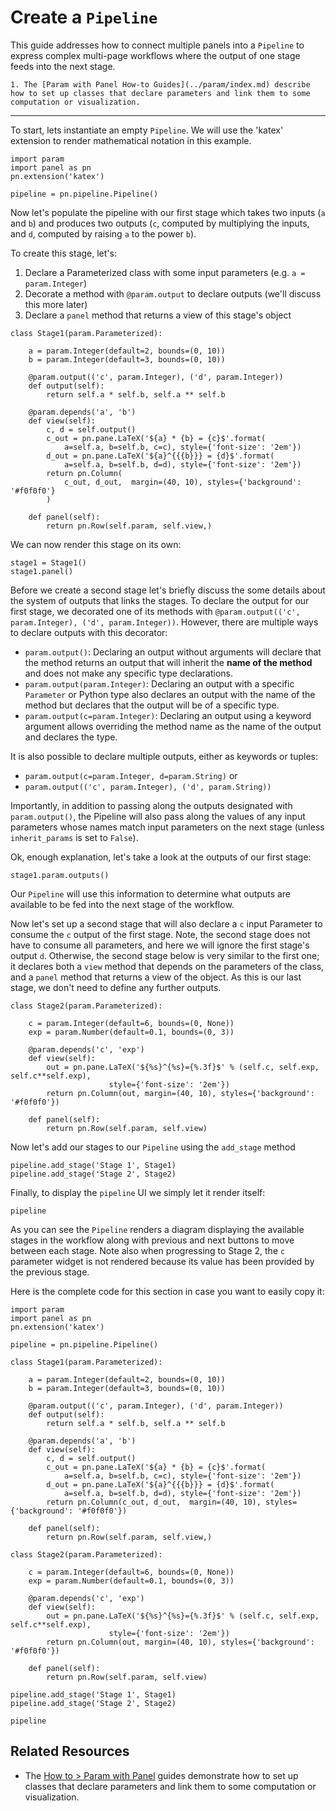 # Create a `Pipeline`

This guide addresses how to connect multiple panels into a `Pipeline` to express complex multi-page workflows where the output of one stage feeds into the next stage.

```{admonition} Prerequisites
1. The [Param with Panel How-to Guides](../param/index.md) describe how to set up classes that declare parameters and link them to some computation or visualization.
```

---

To start, lets instantiate an empty `Pipeline`. We will use the 'katex' extension to render mathematical notation in this example.

```{pyodide}
import param
import panel as pn
pn.extension('katex')

pipeline = pn.pipeline.Pipeline()
```

Now let's populate the pipeline with our first stage which takes two inputs (`a` and `b`) and produces two outputs (`c`, computed by multiplying the inputs, and `d`, computed by raising `a` to the power `b`).

To create this stage, let's:

1. Declare a Parameterized class with some input parameters (e.g. `a = param.Integer`)
2. Decorate a method with `@param.output` to declare outputs (we'll discuss this more later)
3. Declare a `panel` method that returns a view of this stage's object

```{pyodide}
class Stage1(param.Parameterized):

    a = param.Integer(default=2, bounds=(0, 10))
    b = param.Integer(default=3, bounds=(0, 10))

    @param.output(('c', param.Integer), ('d', param.Integer))
    def output(self):
        return self.a * self.b, self.a ** self.b

    @param.depends('a', 'b')
    def view(self):
        c, d = self.output()
        c_out = pn.pane.LaTeX('${a} * {b} = {c}$'.format(
            a=self.a, b=self.b, c=c), style={'font-size': '2em'})
        d_out = pn.pane.LaTeX('${a}^{{{b}}} = {d}$'.format(
            a=self.a, b=self.b, d=d), style={'font-size': '2em'})
        return pn.Column(
		    c_out, d_out,  margin=(40, 10), styles={'background': '#f0f0f0'}
		)

    def panel(self):
        return pn.Row(self.param, self.view,)
```

We can now render this stage on its own:

```{pyodide}
stage1 = Stage1()
stage1.panel()
```

Before we create a second stage let's briefly discuss the some details about the system of outputs that links the stages. To declare the output for our first stage, we decorated one of its methods with `@param.output(('c', param.Integer), ('d', param.Integer))`. However, there are multiple ways to declare outputs with this decorator:

* `param.output()`: Declaring an output without arguments will declare that the method returns an output that will inherit the **name of the method** and does not make any specific type declarations.
* `param.output(param.Integer)`: Declaring an output with a specific `Parameter` or Python type also declares an output with the name of the method but declares that the output will be of a specific type.
* `param.output(c=param.Integer)`: Declaring an output using a keyword argument allows overriding the method name as the name of the output and declares the type.

It is also possible to declare multiple outputs, either as keywords or tuples:

* `param.output(c=param.Integer, d=param.String)` or
* `param.output(('c', param.Integer), ('d', param.String))`

Importantly, in addition to passing along the outputs designated with `param.output()`, the Pipeline will also pass along the values of any input parameters whose names match input parameters on the next stage (unless `inherit_params` is set to `False`).

Ok, enough explanation, let's take a look at the outputs of our first stage:

```{pyodide}
stage1.param.outputs()
```

Our `Pipeline` will use this information to determine what outputs are available to be fed into the next stage of the workflow.

Now let's set up a second stage that will also declare a `c` input Parameter to consume the `c` output of the first stage. Note, the second stage does not have to consume all parameters, and here we will ignore the first stage's output `d`. Otherwise, the second stage below is very similar to the first one; it declares both a ``view`` method that depends on the parameters of the class, and a ``panel`` method that returns a view of the object. As this is our last stage, we don't need to define any further outputs.

```{pyodide}
class Stage2(param.Parameterized):

    c = param.Integer(default=6, bounds=(0, None))
    exp = param.Number(default=0.1, bounds=(0, 3))

    @param.depends('c', 'exp')
    def view(self):
        out = pn.pane.LaTeX('${%s}^{%s}={%.3f}$' % (self.c, self.exp, self.c**self.exp),
                      style={'font-size': '2em'})
        return pn.Column(out, margin=(40, 10), styles={'background': '#f0f0f0'})

    def panel(self):
        return pn.Row(self.param, self.view)
```

Now let's add our stages to our `Pipeline` using the `add_stage` method

```{pyodide}
pipeline.add_stage('Stage 1', Stage1)
pipeline.add_stage('Stage 2', Stage2)
```

Finally, to display the `pipeline` UI we simply let it render itself:

```{pyodide}
pipeline
```

As you can see the ``Pipeline`` renders a diagram displaying the available stages in the workflow along with previous and next buttons to move between each stage. Note also when progressing to Stage 2, the `c` parameter widget is not rendered because its value has been provided by the previous stage.

Here is the complete code for this section in case you want to easily copy it:

```{pyodide}
import param
import panel as pn
pn.extension('katex')

pipeline = pn.pipeline.Pipeline()

class Stage1(param.Parameterized):

    a = param.Integer(default=2, bounds=(0, 10))
    b = param.Integer(default=3, bounds=(0, 10))

    @param.output(('c', param.Integer), ('d', param.Integer))
    def output(self):
        return self.a * self.b, self.a ** self.b

    @param.depends('a', 'b')
    def view(self):
        c, d = self.output()
        c_out = pn.pane.LaTeX('${a} * {b} = {c}$'.format(
            a=self.a, b=self.b, c=c), style={'font-size': '2em'})
        d_out = pn.pane.LaTeX('${a}^{{{b}}} = {d}$'.format(
            a=self.a, b=self.b, d=d), style={'font-size': '2em'})
        return pn.Column(c_out, d_out,  margin=(40, 10), styles={'background': '#f0f0f0'})

    def panel(self):
        return pn.Row(self.param, self.view,)

class Stage2(param.Parameterized):

    c = param.Integer(default=6, bounds=(0, None))
    exp = param.Number(default=0.1, bounds=(0, 3))

    @param.depends('c', 'exp')
    def view(self):
        out = pn.pane.LaTeX('${%s}^{%s}={%.3f}$' % (self.c, self.exp, self.c**self.exp),
                      style={'font-size': '2em'})
        return pn.Column(out, margin=(40, 10), styles={'background': '#f0f0f0'})

    def panel(self):
        return pn.Row(self.param, self.view)

pipeline.add_stage('Stage 1', Stage1)
pipeline.add_stage('Stage 2', Stage2)

pipeline
```

## Related Resources

- The [How to > Param with Panel](../param/index.md) guides demonstrate how to set up classes that declare parameters and link them to some computation or visualization.
